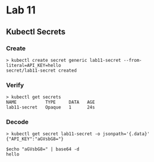 # Lab 11

## Kubectl Secrets

### Create

```shell
> kubectl create secret generic lab11-secret --from-literal=API_KEY=hello
secret/lab11-secret created
```

### Verify

```shell
> kubectl get secrets
NAME           TYPE     DATA   AGE
lab11-secret   Opaque   1      24s
```

### Decode

```shell
> kubectl get secret lab11-secret -o jsonpath='{.data}'
{"API_KEY":"aGVsbG8="}
```

```shell
$echo "aGVsbG8=" | base64 -d
hello
```


